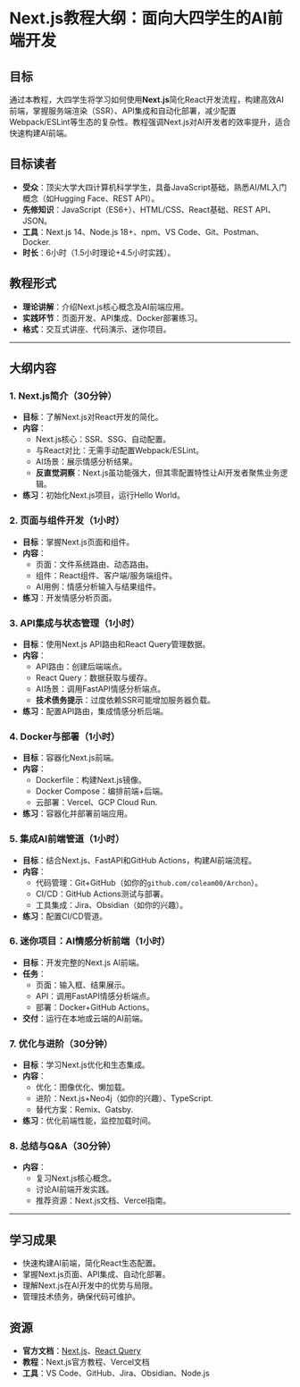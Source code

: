 # Next.js教程大纲：面向大四学生的AI前端开发

## 目标
通过本教程，大四学生将学习如何使用**Next.js**简化React开发流程，构建高效AI前端，掌握服务端渲染（SSR）、API集成和自动化部署，减少配置Webpack/ESLint等生态的复杂性。教程强调Next.js对AI开发者的效率提升，适合快速构建AI前端。

## 目标读者
- **受众**：顶尖大学大四计算机科学学生，具备JavaScript基础，熟悉AI/ML入门概念（如Hugging Face、REST API）。
- **先修知识**：JavaScript（ES6+）、HTML/CSS、React基础、REST API、JSON。
- **工具**：Next.js 14、Node.js 18+、npm、VS Code、Git、Postman、Docker.
- **时长**：6小时（1.5小时理论+4.5小时实践）。

## 教程形式
- **理论讲解**：介绍Next.js核心概念及AI前端应用。
- **实践环节**：页面开发、API集成、Docker部署练习。
- **格式**：交互式讲座、代码演示、迷你项目。

---

## 大纲内容

### 1. Next.js简介（30分钟）
- **目标**：了解Next.js对React开发的简化。
- **内容**：
  - Next.js核心：SSR、SSG、自动配置。
  - 与React对比：无需手动配置Webpack/ESLint。
  - AI场景：展示情感分析结果。
  - **反直觉洞察**：Next.js虽功能强大，但其零配置特性让AI开发者聚焦业务逻辑。
- **练习**：初始化Next.js项目，运行Hello World。

### 2. 页面与组件开发（1小时）
- **目标**：掌握Next.js页面和组件。
- **内容**：
  - 页面：文件系统路由、动态路由。
  - 组件：React组件、客户端/服务端组件。
  - AI用例：情感分析输入与结果组件。
- **练习**：开发情感分析页面。

### 3. API集成与状态管理（1小时）
- **目标**：使用Next.js API路由和React Query管理数据。
- **内容**：
  - API路由：创建后端端点。
  - React Query：数据获取与缓存。
  - AI场景：调用FastAPI情感分析端点。
  - **技术债务提示**：过度依赖SSR可能增加服务器负载。
- **练习**：配置API路由，集成情感分析后端。

### 4. Docker与部署（1小时）
- **目标**：容器化Next.js前端。
- **内容**：
  - Dockerfile：构建Next.js镜像。
  - Docker Compose：编排前端+后端。
  - 云部署：Vercel、GCP Cloud Run.
- **练习**：容器化并部署前端应用。

### 5. 集成AI前端管道（1小时）
- **目标**：结合Next.js、FastAPI和GitHub Actions，构建AI前端流程。
- **内容**：
  - 代码管理：Git+GitHub（如你的`github.com/coleam00/Archon`）。
  - CI/CD：GitHub Actions测试与部署。
  - 工具集成：Jira、Obsidian（如你的兴趣）。
- **练习**：配置CI/CD管道。

### 6. 迷你项目：AI情感分析前端（1小时）
- **目标**：开发完整的Next.js AI前端。
- **任务**：
  - 页面：输入框、结果展示。
  - API：调用FastAPI情感分析端点。
  - 部署：Docker+GitHub Actions。
- **交付**：运行在本地或云端的AI前端。

### 7. 优化与进阶（30分钟）
- **目标**：学习Next.js优化和生态集成。
- **内容**：
  - 优化：图像优化、懒加载。
  - 进阶：Next.js+Neo4j（如你的兴趣）、TypeScript.
  - 替代方案：Remix、Gatsby.
- **练习**：优化前端性能，监控加载时间。

### 8. 总结与Q&A（30分钟）
- **内容**：
  - 复习Next.js核心概念。
  - 讨论AI前端开发实践。
  - 推荐资源：Next.js文档、Vercel指南。

---

## 学习成果
- 快速构建AI前端，简化React生态配置。
- 掌握Next.js页面、API集成、自动化部署。
- 理解Next.js在AI开发中的优势与局限。
- 管理技术债务，确保代码可维护。

## 资源
- **官方文档**：[Next.js](https://nextjs.org/docs)、[React Query](https://tanstack.com/query)
- **教程**：Next.js官方教程、Vercel文档
- **工具**：VS Code、GitHub、Jira、Obsidian、Node.js